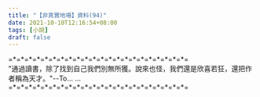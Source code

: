 ```yaml
---
title: "【非真實地場】資料(94)"
date: 2021-10-10T12:16:54+08:00
tags: [小說]
draft: false
---
```


=\*=\*=\*=\*=\*=\*=\*=\*=\*=\*=\*=\*=\*=\*=\*=\*=\*=\*=\*=\*=\*=\*=  
"通過讀書，除了找到自己我們別無所獲。說來也怪，我們還是欣喜若狂，還把作者稱為天才。"--To... ...  
=\*=\*=\*=\*=\*=\*=\*=\*=\*=\*=\*=\*=\*=\*=\*=\*=\*=\*=\*=\*=\*=\*=  